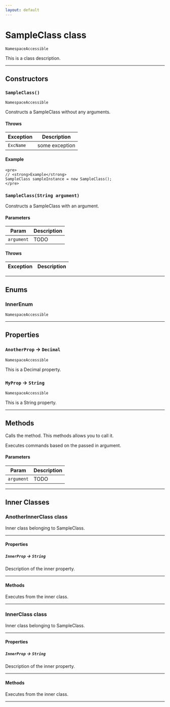 ```yaml
---
layout: default
---
```

# SampleClass class

`NamespaceAccessible`

This is a class description.

---
## Constructors
### `SampleClass()`

`NamespaceAccessible`

Constructs a SampleClass without any arguments.
#### Throws
|Exception|Description|
|---------|-----------|
|`ExcName` | some exception |

#### Example
```
<pre>
// <strong>Example</strong>
SampleClass sampleInstance = new SampleClass();
</pre>
```

### `SampleClass(String argument)`

Constructs a SampleClass with an argument.
#### Parameters
|Param|Description|
|-----|-----------|
|`argument` | TODO |

#### Throws
|Exception|Description|
|---------|-----------|

---
## Enums
### InnerEnum


`NamespaceAccessible`

---
## Properties

### `AnotherProp` → `Decimal`

`NamespaceAccessible`

This is a Decimal property.

### `MyProp` → `String`

`NamespaceAccessible`

This is a String property.

---
## Methods

Calls the method. This methods allows you to call it.


Executes commands based on the passed in argument.

#### Parameters
|Param|Description|
|-----|-----------|
|`argument` | TODO |

---
## Inner Classes

### AnotherInnerClass class

Inner class belonging to SampleClass.

---
#### Properties

##### `InnerProp` → `String`

Description of the inner property.

---
#### Methods

Executes from the inner class.

---
### InnerClass class

Inner class belonging to SampleClass.

---
#### Properties

##### `InnerProp` → `String`

Description of the inner property.

---
#### Methods

Executes from the inner class.

---
